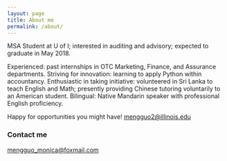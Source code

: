 ```yaml
---
layout: page
title: About me
permalink: /about/
---
```


MSA Student at U of I; interested in auditing and advisory; expected to graduate in May 2018.

Experienced: past internships in OTC Marketing, Finance, and Assurance departments.
Striving for innovation: learning to apply Python within accountancy.
Enthusiastic in taking initiative: volunteered in Sri Lanka to teach English and Math; presently providing Chinese tutoring voluntarily to an American student.
Bilingual: Native Mandarin speaker with professional English proficiency.

Happy for opportunities you might have! mengguo2@illinois.edu

### Contact me

[mengguo_monica@foxmail.com](mailto:mengguo_monica@foxmail.com)

[link]: www.linkedin.com/in/meng-monica-guo "Find me on LinkedIn"

